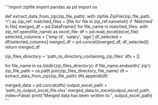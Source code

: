 '''import zipfile
import pandas as pd
import os

def extract_data_from_zip(zip_file_path):
    with zipfile.ZipFile(zip_file_path, 'r') as zip_ref:
        matched_files = [file for file in zip_ref.namelist() if 'Matched' in file]
        merged_df = pd.DataFrame()
        for file_name in matched_files:
            with zip_ref.open(file_name) as excel_file:
                df = pd.read_excel(excel_file)
                selected_columns = ['emp id', 'salary', 'age']
                df_selected = df[selected_columns]
                merged_df = pd.concat([merged_df, df_selected])
        return merged_df

zip_files_directory = 'path_to_directory_containing_zip_files'
dfs = []

for file_name in os.listdir(zip_files_directory):
    if file_name.endswith('.zip'):
        zip_file_path = os.path.join(zip_files_directory, file_name)
        df = extract_data_from_zip(zip_file_path)
        dfs.append(df)

merged_data = pd.concat(dfs)
output_excel_path = 'path_to_output_excel_file.xlsx'
merged_data.to_excel(output_excel_path, index=False)
print("Merged data has been written to:", output_excel_path)
'''